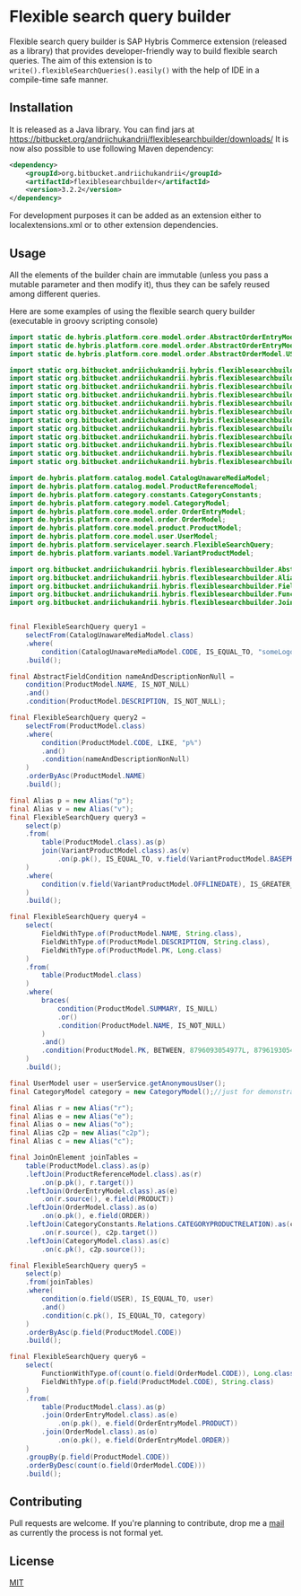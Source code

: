 # Flexible search query builder

Flexible search query builder is SAP Hybris Commerce extension (released as a library) that provides developer-friendly way to build flexible search queries.
The aim of this extension is to `write().flexibleSearchQueries().easily()` with the help of IDE in a compile-time safe manner.

## Installation

It is released as a Java library.
You can find jars at https://bitbucket.org/andriichukandrii/flexiblesearchbuilder/downloads/
It is now also possible to use following Maven dependency:
```xml
<dependency>
    <groupId>org.bitbucket.andriichukandrii</groupId>
    <artifactId>flexiblesearchbuilder</artifactId>
    <version>3.2.2</version>
</dependency>
```

For development purposes it can be added as an extension either to localextensions.xml or to other extension dependencies.

## Usage

All the elements of the builder chain are immutable (unless you pass a mutable parameter and then modify it), 
thus they can be safely reused among different queries.

Here are some examples of using the flexible search query builder (executable in groovy scripting console)
```java
import static de.hybris.platform.core.model.order.AbstractOrderEntryModel.ORDER;
import static de.hybris.platform.core.model.order.AbstractOrderEntryModel.PRODUCT;
import static de.hybris.platform.core.model.order.AbstractOrderModel.USER;

import static org.bitbucket.andriichukandrii.hybris.flexiblesearchbuilder.Conditions.braces;
import static org.bitbucket.andriichukandrii.hybris.flexiblesearchbuilder.Conditions.condition;
import static org.bitbucket.andriichukandrii.hybris.flexiblesearchbuilder.FlexibleSearchQueryBuilder.select;
import static org.bitbucket.andriichukandrii.hybris.flexiblesearchbuilder.FlexibleSearchQueryBuilder.selectFrom;
import static org.bitbucket.andriichukandrii.hybris.flexiblesearchbuilder.FromClauseElements.table;
import static org.bitbucket.andriichukandrii.hybris.flexiblesearchbuilder.ParameterlessConditionType.IS_NOT_NULL;
import static org.bitbucket.andriichukandrii.hybris.flexiblesearchbuilder.ParameterlessConditionType.IS_NULL;
import static org.bitbucket.andriichukandrii.hybris.flexiblesearchbuilder.TwoParameterConditionType.BETWEEN;
import static org.bitbucket.andriichukandrii.hybris.flexiblesearchbuilder.RegularParameterConditionType.IS_EQUAL_TO;
import static org.bitbucket.andriichukandrii.hybris.flexiblesearchbuilder.RegularParameterConditionType.IS_GREATER_THAN;
import static org.bitbucket.andriichukandrii.hybris.flexiblesearchbuilder.RegularParameterConditionType.LIKE;
import static org.bitbucket.andriichukandrii.hybris.flexiblesearchbuilder.SqlFunctions.count;

import de.hybris.platform.catalog.model.CatalogUnawareMediaModel;
import de.hybris.platform.catalog.model.ProductReferenceModel;
import de.hybris.platform.category.constants.CategoryConstants;
import de.hybris.platform.category.model.CategoryModel;
import de.hybris.platform.core.model.order.OrderEntryModel;
import de.hybris.platform.core.model.order.OrderModel;
import de.hybris.platform.core.model.product.ProductModel;
import de.hybris.platform.core.model.user.UserModel;
import de.hybris.platform.servicelayer.search.FlexibleSearchQuery;
import de.hybris.platform.variants.model.VariantProductModel;

import org.bitbucket.andriichukandrii.hybris.flexiblesearchbuilder.AbstractFieldCondition;
import org.bitbucket.andriichukandrii.hybris.flexiblesearchbuilder.Alias;
import org.bitbucket.andriichukandrii.hybris.flexiblesearchbuilder.FieldWithType;
import org.bitbucket.andriichukandrii.hybris.flexiblesearchbuilder.FunctionWithType;
import org.bitbucket.andriichukandrii.hybris.flexiblesearchbuilder.JoinOnElement;


final FlexibleSearchQuery query1 = 
    selectFrom(CatalogUnawareMediaModel.class)
    .where(
        condition(CatalogUnawareMediaModel.CODE, IS_EQUAL_TO, "someLogoCode"))
    .build();

final AbstractFieldCondition nameAndDescriptionNonNull = 
    condition(ProductModel.NAME, IS_NOT_NULL)
    .and()
    .condition(ProductModel.DESCRIPTION, IS_NOT_NULL);

final FlexibleSearchQuery query2 =
    selectFrom(ProductModel.class)
    .where(
        condition(ProductModel.CODE, LIKE, "p%")
        .and()
        .condition(nameAndDescriptionNonNull)
    )
    .orderByAsc(ProductModel.NAME)
    .build();

final Alias p = new Alias("p");
final Alias v = new Alias("v");
final FlexibleSearchQuery query3 =
    select(p)
    .from(
        table(ProductModel.class).as(p)
        join(VariantProductModel.class).as(v)
            .on(p.pk(), IS_EQUAL_TO, v.field(VariantProductModel.BASEPRODUCT))
    )
    .where(
        condition(v.field(VariantProductModel.OFFLINEDATE), IS_GREATER_THAN, timeService.getCurrentTime())
    )
    .build();

final FlexibleSearchQuery query4 =
    select(
        FieldWithType.of(ProductModel.NAME, String.class),
        FieldWithType.of(ProductModel.DESCRIPTION, String.class),
        FieldWithType.of(ProductModel.PK, Long.class)
    )
    .from(
        table(ProductModel.class)
    )
    .where(
        braces(
            condition(ProductModel.SUMMARY, IS_NULL)
            .or()
            .condition(ProductModel.NAME, IS_NOT_NULL)
        )
        .and()
        .condition(ProductModel.PK, BETWEEN, 8796093054977L, 8796193054977L)
    )
    .build();

final UserModel user = userService.getAnonymousUser();
final CategoryModel category = new CategoryModel();//just for demonstration purposes

final Alias r = new Alias("r");
final Alias e = new Alias("e");
final Alias o = new Alias("o");
final Alias c2p = new Alias("c2p");
final Alias c = new Alias("c");

final JoinOnElement joinTables =
    table(ProductModel.class).as(p)
    .leftJoin(ProductReferenceModel.class).as(r)
        .on(p.pk(), r.target())
    .leftJoin(OrderEntryModel.class).as(e)
        .on(r.source(), e.field(PRODUCT))
    .leftJoin(OrderModel.class).as(o)
        .on(o.pk(), e.field(ORDER))
    .leftJoin(CategoryConstants.Relations.CATEGORYPRODUCTRELATION).as(c2p)
        .on(r.source(), c2p.target())
    .leftJoin(CategoryModel.class).as(c)
        .on(c.pk(), c2p.source());

final FlexibleSearchQuery query5 =
    select(p)
    .from(joinTables)
    .where(
        condition(o.field(USER), IS_EQUAL_TO, user)
        .and()
        .condition(c.pk(), IS_EQUAL_TO, category)
    )
    .orderByAsc(p.field(ProductModel.CODE))
    .build();

final FlexibleSearchQuery query6 = 
    select(
        FunctionWithType.of(count(o.field(OrderModel.CODE)), Long.class),
        FieldWithType.of(p.field(ProductModel.CODE), String.class)
    )
    .from(
        table(ProductModel.class).as(p)
        .join(OrderEntryModel.class).as(e)
            .on(p.pk(), e.field(OrderEntryModel.PRODUCT))
        .join(OrderModel.class).as(o)
            .on(o.pk(), e.field(OrderEntryModel.ORDER))
    )
    .groupBy(p.field(ProductModel.CODE))
    .orderByDesc(count(o.field(OrderModel.CODE)))
    .build();

```

## Contributing
Pull requests are welcome. If you're planning to contribute, drop me a [mail](mailto:andrey000mar@gmail.com) as currently the process is not formal yet.

## License
[MIT](https://choosealicense.com/licenses/mit/)
